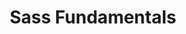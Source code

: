---
layout: workshop
title: Sass Fundamentals
weight: 60
permalink: "/training/2017-02-16-sass-fundamentals"
category: Front End Development
description: Sass addresses many of the maintainability problems we typically experience
  when writing CSS, and makes writing styles fun again! This basic course will help
  you make the most out of this awesome preprocessor.
image: "/images/training/2017-02-16-sass-fundamentals.png"
stages:
- title: Sass Fundamentals
  description: |-
    While there have been recent major advancements in the way we organize the JavaScript in our modern web applications, CSS has comparatively hardly evolved at all. Instead, many teams rely on preprocessors such as Sass, Less, PostCSS, Stylus and others. These are essentially extensions of the foundational CSS concepts, which are compiled into regular CSS at build time.

    In this course, we’ll start with regular CSS, and quickly layer on new capabilities and tools that will change the way you think about your app’s styles. Quickly, after moving on from the basics, we’ll start to see how style can be parameterized and re-used, avoiding repetition and redundancy, while keeping everything readable and maintainable.

    Next, we’ll look at directives that bring imperative code concepts into stylesheets, like looping, conditional blocks and more. Finally, we’ll experiment with building our own Sass extension, where we can add new vocabulary and capabilities to the way we express styles.
  duration: 510
  agenda_items:
  - title: The preprocessor revolution
    description: We'll look at some of the common CSS pitfalls that motivated the
      invention of these technologies, and highlight how much easier things become
      in the Sass world.
    item_type: lecture
    start_time: '9:00'
    duration: 30
  - title: Stylish Tools
    description: When it comes to transforming Sass files to CSS, we have a few options.
      We'll  learn about options you can use from the command line, and in a node
      build tool.
    item_type: lecture
    start_time: '9:30'
    duration: 20
  - title: EXERCISE 1 - Using the Sass CLI
    description: 'Build a shell script that transforms a Scss file into two CSS files:
      one that''s human-friendly for a development environment, and one that''s smaller
      for a production environment.  How much of a file size savings did we get for
      this optimization?  '
    item_type: exercise
    start_time: '9:50'
    duration: 25
  - title: Nested & Modular Styles
    description: Partials and the `@import` directive allow us to write stylesheets
      in a modular and maintainable way. We'll look at the pitfalls of the CSS `@import`at-rule,
      and how Sass provides similar capabilities while addressing some common problems.
    item_type: lecture
    start_time: '10:15'
    duration: 30
  - title: Exercise 2 - DRY Styles
    description: Sticking to "the inception rule", refactor the Scss file you're given
      to take advantage of Sass nesting features
    item_type: exercise
    start_time: '10:45'
    duration: 20
  - title: Exercise 3 - Partials and import
    description: 'The `@import` directive, combined with partials allow us to break
      our stylesheets up into modular units. Make all of your failing tests pass,
      while avoiding any new redundancy. '
    item_type: exercise
    start_time: '11:05'
    duration: 25
  - title: 'SassScript: Variables & Operators'
    description: Being able to store and re-use values is a game-changer, in terms
      of reducing redundancy and improving consistency and maintainability throughout
      your styles. We'll discuss variable best practices, unit conversions and more!
    item_type: lecture
    start_time: '11:30'
    duration: 30
  - title: EXERCISE 4 - Variable Math
    description: Make the failing tests pass, by substituting literal values with
      SassScript expressions. Keep units in mind, and avoid any fudge factors!
    item_type: exercise
    start_time: '12:00'
    duration: 30
  - title: Lunch
    description: Break for lunch.
    item_type: break
    start_time: '12:30'
    duration: 60
  - title: Built-in Functions
    description: Sass has a treasure trove of built-in functions that allow us to
      expressively manipulate colors, numbers, lists, maps and more! We’ll look at
      what’s available, and then learn some best practices for practical and maintainable
      usage.
    item_type: lecture
    start_time: '13:30'
    duration: 30
  - title: Mixins
    description: 'Mixins allow us to re-use basic or parameterized chunks of style,
      via the `@extend` directive, without having to introduce tons of complexity
      into your HTML. '
    item_type: lecture
    start_time: '14:00'
    duration: 30
  - title: EXERCISE 5 - DRY Buttons
    description: The `.button` class in our app is available in a variety of colors,
      but there's a lot of repeated style between them. Using a combination of nested
      styles, color functions and mixins, design a means of generating a button of
      an arbitrary color (or set of colors).
    item_type: exercise
    start_time: '14:30'
    duration: 30
  - title: Extensible Styles
    description: The `@extend` directive is a powerful tool, we can use to "inherit"
      styles, but if over-used it has the potential to increase the size and complexity
      of the compiled CSS. We'll take a look at all this feature of Sass can do, some
      limitations as to where and how it can be applied, and some patterns for responsible
      use.
    item_type: lecture
    start_time: '15:00'
    duration: 30
  - title: EXERCISE 6 - Links as Buttons
    description: Many UI frameworks represent links with a particular class and the
      `<button>` with similar visual styles. Refactor and make use of the `@extend`
      directive to accomplish this. Your change must result in a net reduction in
      LOC of Scss, and no more than a 2% increase in compressed CSS filesize.
    item_type: exercise
    start_time: '15:30'
    duration: 30
  - title: Control Directives
    description: One of the most powerful aspects of Sass is the ability to add control
      flow to our sales. With the `@if`, `@for`, `@each` and `@while` directives,
      we can create powerful, concise and expressive styles, which are far easier
      to maintain and tweak than their CSS counterparts.
    item_type: lecture
    start_time: '16:00'
    duration: 45
  - title: EXERCISE 7 - Grid Generator
    description: Using control directives, build a mixin that generates a grid with
      an arbitrary number of columns. As an extra challenge, try to make the grid
      responsive!
    item_type: exercise
    start_time: '16:45'
    duration: 30
  - title: Wrap Up
    description: We'll recap everything we've learned today
    item_type: lecture
    start_time: '17:15'
    duration: 15
---